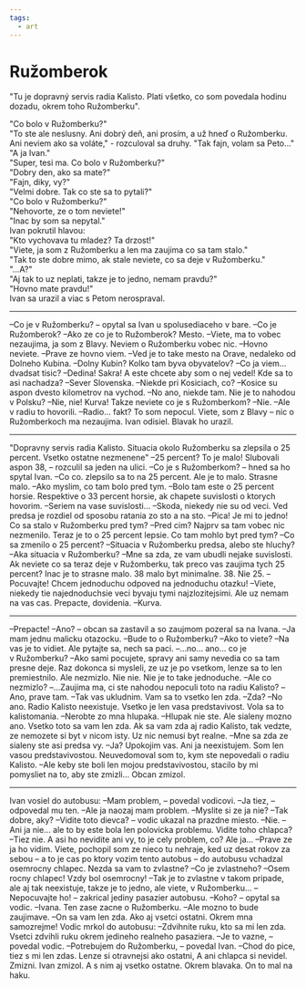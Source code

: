 ```yaml
---
tags:
  - art
---
```


# Ružomberok

"Tu je dopravný servis radia Kalisto. Plati všetko, co som povedala hodinu dozadu, okrem toho Ružomberku".

"Co bolo v Ružomberku?"  
"To ste ale neslusny. Ani dobrý deň, ani prosím, a už hneď o Ružomberku. Ani   neviem ako sa voláte," - rozculoval sa druhy.
"Tak fajn, volam sa Peto..."  
"A ja Ivan."  
"Super, tesi ma. Co bolo v Ružomberku?"  
"Dobry den, ako sa mate?"  
"Fajn, diky, vy?"  
"Velmi dobre. Tak co ste sa to pytali?"  
"Co bolo v Ružomberku?"  
"Nehovorte, ze o tom neviete!"  
"Inac by som sa nepytal."  
Ivan pokrutil hlavou:  
"Kto vychovava tu mladez? Ta drzost!"  
"Viete, ja som z Ružomberku a len ma zaujima co sa tam stalo."  
"Tak to ste dobre mimo, ak stale neviete, co sa deje v Ružomberku."  
"...A?"  
"Aj tak to uz neplati, takze je to jedno, nemam pravdu?"  
"Hovno mate pravdu!"  
Ivan sa urazil a viac s Petom nerospraval.

---

–Co je v Ružomberku? – opytal sa Ivan u spolusediaceho v bare.
–Co je Ružomberok?
–Ako ze co je to Ružomberok? Mesto.
–Viete, ma to vobec nezaujima, ja som z Blavy. Neviem o Ružomberku vobec nic.
–Hovno neviete.
–Prave ze hovno viem.
–Ved je to take mesto na Orave, nedaleko od Dolneho Kubina.
–Dolny Kubin? Kolko tam byva obyvatelov?
–Co ja viem… dvadsat tisic?
–Dedina! Sakra! A este chcete aby som o nej vedel! Kde sa to asi nachadza?
–Sever Slovenska.
–Niekde pri Kosiciach, co?
–Kosice su aspon dvesto kilometrov na vychod.
–No ano, niekde tam. Nie je to nahodou v Polsku?
–Nie, nie! Kurva! Takze neviete co je s Ružomberkom?
–Nie.
–Ale v radiu to hovorili.
–Radio… fakt? To som nepocul. Viete, som z Blavy – nic o Ružomberkoch ma nezaujima.
Ivan odisiel. Blavak ho urazil.

---

"Dopravny servis radia Kalisto. Situacia okolo Ružomberku sa zlepsila o 25 percent. Vsetko ostatne nezmenene"
–25 percent? To je malo! Slubovali aspon 38, – rozculil sa jeden na ulici.
–Co je s Ružomberkom? – hned sa ho spytal Ivan.
–Co co. zlepsilo sa to na 25 percent. Ale je to malo. Strasne malo.
–Ako myslim, co tam bolo pred tym.
–Bolo tam este o 25 percent horsie. Respektive o 33 percent horsie, ak chapete suvislosti o ktorych hovorim.
–Seriem na vase suvislosti…
–Skoda, niekedy nie su od veci. Ved predsa je rozdiel od sposobu ratania zo sto a na sto.
–Pica! Je mi to jedno! Co sa stalo v Ružomberku pred tym?
–Pred cim? Najprv sa tam vobec nic nezmenilo. Teraz je to o 25 percent lepsie. Co tam mohlo byt pred tym?
–Co sa zmenilo o 25 percent?
–Situacia v Ružomberku predsa, alebo ste hluchy?
–Aka situacia v Ružomberku?
–Mne sa zda, ze vam ubudli nejake suvislosti. Ak neviete co sa teraz deje v Ružomberku, tak preco vas zaujima tych 25 percent? Inac je to strasne malo. 38 malo byt minimalne. 38. Nie 25.
–Pocuvajte! Chcem jednoduchu odpoved na jednoduchu otazku!
–Viete, niekedy tie najednoduchsie veci byvaju tymi najzlozitejsimi. Ale uz nemam na vas cas. Prepacte, dovidenia.
–Kurva.

---

–Prepacte!
–Ano? – obcan sa zastavil a so zaujmom pozeral sa na Ivana.
–Ja mam jednu malicku otazocku.
–Bude to o Ružomberku?
–Ako to viete?
–Na vas je to vidiet. Ale pytajte sa, nech sa paci.
–…no… ano… co je v Ružomberku?
–Ako sami pocujete, spravy ani samy nevedia co sa tam presne deje. Raz dokonca si mysleli, ze uz je po vsetkom, lenze sa to len premiestnilo. Ale nezmizlo. Nie nie. Nie je to take jednoduche.
–Ale co nezmizlo?
–…Zaujima ma, ci ste nahodou nepoculi toto na radiu Kalisto?
–Ano, prave tam.
–Tak vas ukludnim. Vam sa to vsetko len zda.
–Zda?
–No ano. Radio Kalisto neexistuje. Vsetko je len vasa predstavivost. Vola sa to kalistomania.
–Nerobte zo mna hlupaka.
–Hlupak nie ste. Ale sialeny mozno ano. Vsetko toto sa vam len zda. Ak sa vam zda aj radio Kalisto, tak vedzte, ze nemozete si byt v nicom isty. Uz nic nemusi byt realne.
–Mne sa zda ze sialeny ste asi predsa vy.
–Ja? Upokojim vas. Ani ja neexistujem. Som len vasou predstavivostou. Neuvedomoval som to, kym ste nepovedali o radiu Kalisto.
–Ale keby ste boli len mojou predstavivostou, stacilo by mi pomysliet na to, aby ste zmizli…
Obcan zmizol.

---

Ivan vosiel do autobusu:
–Mam problem, – povedal vodicovi.
–Ja tiez, – odpovedal mu ten.
–Ale ja naozaj mam problem.
–Myslite si ze ja nie?
–Tak dobre, aky?
–Vidite toto dievca? – vodic ukazal na prazdne miesto.
–Nie.
–Ani ja nie… ale to by este bola len polovicka problemu. Vidite toho chlapca?
–Tiez nie. A asi ho nevidite ani vy, to je cely problem, co? Ale ja…
–Prave ze ja ho vidim. Viete, pochopil som ze nieco tu nehraje, ked uz desat rokov za sebou – a to je cas po ktory vozim tento autobus – do autobusu vchadzal osemrocny chlapec. Nezda sa vam to zvlastne?
–Co je zvlastneho?
–Osem rocny chlapec! Vzdy bol osemrocny!
–Tak je to zvlastne v takom pripade, ale aj tak neexistuje, takze je to jedno, ale viete, v Ružomberku...
–Nepocuvajte ho! – zakrical jediny pasazier autobusu.
–Koho? – opytal sa vodic.
–Ivana. Ten zase zacne o Ružomberku.
–Ale mozno to bude zaujimave.
–On sa vam len zda. Ako aj vsetci ostatni. Okrem mna samozrejme!
Vodic mrkol do autobusu:
–Zdvihnite ruku, kto sa mi len zda.
Vsetci zdvihli ruku okrem jedineho realneho pasaziera.
–Je to vazne, – povedal vodic.
–Potrebujem do Ružomberku, – povedal Ivan.
–Chod do pice, tiez s mi len zdas. Lenze si otravnejsi ako ostatni, A ani chlapca si nevidel. Zmizni.
Ivan zmizol. A s nim aj vsetko ostatne. Okrem blavaka. On to mal na haku.